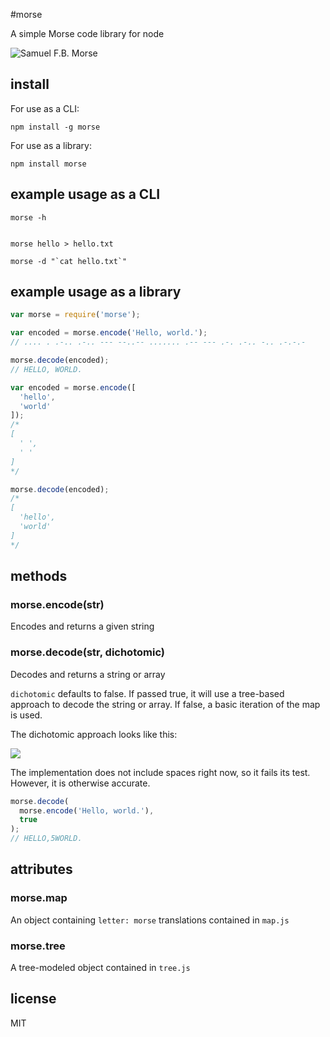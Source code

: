 #morse

A simple Morse code library for node

![Samuel F.B. Morse](http://i.imgur.com/HHHTQ.jpg)

## install

For use as a CLI:

    npm install -g morse

For use as a library:

    npm install morse

## example usage as a CLI

````
morse -h


morse hello > hello.txt

morse -d "`cat hello.txt`"
````

## example usage as a library

````javascript
var morse = require('morse');

var encoded = morse.encode('Hello, world.');
// .... . .-.. .-.. --- --..-- ....... .-- --- .-. .-.. -.. .-.-.-

morse.decode(encoded);
// HELLO, WORLD.

var encoded = morse.encode([
  'hello',
  'world'
]);
/*
[
  ' ',
  ' '
]
*/

morse.decode(encoded);
/*
[
  'hello',
  'world'
]
*/
````

## methods

### morse.encode(str)

Encodes and returns a given string

### morse.decode(str, dichotomic)

Decodes and returns a string or array

`dichotomic` defaults to false. If passed true, it will use a tree-based approach to decode the string or array. If false, a basic iteration of the map is used.

The dichotomic approach looks like this:

![](http://i.imgur.com/Y1bnV.png)

The implementation does not include spaces right now, so it fails its test. However, it is otherwise accurate.

````javascript
morse.decode(
  morse.encode('Hello, world.'),
  true
);
// HELLO,5WORLD.
````

## attributes

### morse.map

An object containing `letter: morse` translations contained in `map.js`

### morse.tree

A tree-modeled object contained in `tree.js`

## license

MIT
